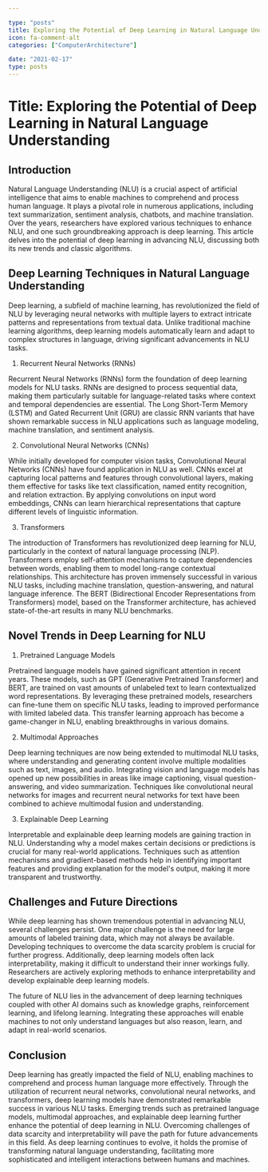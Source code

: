 ```yaml
---

type: "posts"
title: Exploring the Potential of Deep Learning in Natural Language Understanding
icon: fa-comment-alt
categories: ["ComputerArchitecture"]

date: "2021-02-17"
type: posts
---
```





# Title: Exploring the Potential of Deep Learning in Natural Language Understanding

## Introduction

Natural Language Understanding (NLU) is a crucial aspect of artificial intelligence that aims to enable machines to comprehend and process human language. It plays a pivotal role in numerous applications, including text summarization, sentiment analysis, chatbots, and machine translation. Over the years, researchers have explored various techniques to enhance NLU, and one such groundbreaking approach is deep learning. This article delves into the potential of deep learning in advancing NLU, discussing both its new trends and classic algorithms.

## Deep Learning Techniques in Natural Language Understanding

Deep learning, a subfield of machine learning, has revolutionized the field of NLU by leveraging neural networks with multiple layers to extract intricate patterns and representations from textual data. Unlike traditional machine learning algorithms, deep learning models automatically learn and adapt to complex structures in language, driving significant advancements in NLU tasks.

1. Recurrent Neural Networks (RNNs)

Recurrent Neural Networks (RNNs) form the foundation of deep learning models for NLU tasks. RNNs are designed to process sequential data, making them particularly suitable for language-related tasks where context and temporal dependencies are essential. The Long Short-Term Memory (LSTM) and Gated Recurrent Unit (GRU) are classic RNN variants that have shown remarkable success in NLU applications such as language modeling, machine translation, and sentiment analysis.

2. Convolutional Neural Networks (CNNs)

While initially developed for computer vision tasks, Convolutional Neural Networks (CNNs) have found application in NLU as well. CNNs excel at capturing local patterns and features through convolutional layers, making them effective for tasks like text classification, named entity recognition, and relation extraction. By applying convolutions on input word embeddings, CNNs can learn hierarchical representations that capture different levels of linguistic information.

3. Transformers

The introduction of Transformers has revolutionized deep learning for NLU, particularly in the context of natural language processing (NLP). Transformers employ self-attention mechanisms to capture dependencies between words, enabling them to model long-range contextual relationships. This architecture has proven immensely successful in various NLU tasks, including machine translation, question-answering, and natural language inference. The BERT (Bidirectional Encoder Representations from Transformers) model, based on the Transformer architecture, has achieved state-of-the-art results in many NLU benchmarks.

## Novel Trends in Deep Learning for NLU

1. Pretrained Language Models

Pretrained language models have gained significant attention in recent years. These models, such as GPT (Generative Pretrained Transformer) and BERT, are trained on vast amounts of unlabeled text to learn contextualized word representations. By leveraging these pretrained models, researchers can fine-tune them on specific NLU tasks, leading to improved performance with limited labeled data. This transfer learning approach has become a game-changer in NLU, enabling breakthroughs in various domains.

2. Multimodal Approaches

Deep learning techniques are now being extended to multimodal NLU tasks, where understanding and generating content involve multiple modalities such as text, images, and audio. Integrating vision and language models has opened up new possibilities in areas like image captioning, visual question-answering, and video summarization. Techniques like convolutional neural networks for images and recurrent neural networks for text have been combined to achieve multimodal fusion and understanding.

3. Explainable Deep Learning

Interpretable and explainable deep learning models are gaining traction in NLU. Understanding why a model makes certain decisions or predictions is crucial for many real-world applications. Techniques such as attention mechanisms and gradient-based methods help in identifying important features and providing explanation for the model's output, making it more transparent and trustworthy.

## Challenges and Future Directions

While deep learning has shown tremendous potential in advancing NLU, several challenges persist. One major challenge is the need for large amounts of labeled training data, which may not always be available. Developing techniques to overcome the data scarcity problem is crucial for further progress. Additionally, deep learning models often lack interpretability, making it difficult to understand their inner workings fully. Researchers are actively exploring methods to enhance interpretability and develop explainable deep learning models.

The future of NLU lies in the advancement of deep learning techniques coupled with other AI domains such as knowledge graphs, reinforcement learning, and lifelong learning. Integrating these approaches will enable machines to not only understand languages but also reason, learn, and adapt in real-world scenarios.

## Conclusion

Deep learning has greatly impacted the field of NLU, enabling machines to comprehend and process human language more effectively. Through the utilization of recurrent neural networks, convolutional neural networks, and transformers, deep learning models have demonstrated remarkable success in various NLU tasks. Emerging trends such as pretrained language models, multimodal approaches, and explainable deep learning further enhance the potential of deep learning in NLU. Overcoming challenges of data scarcity and interpretability will pave the path for future advancements in this field. As deep learning continues to evolve, it holds the promise of transforming natural language understanding, facilitating more sophisticated and intelligent interactions between humans and machines.